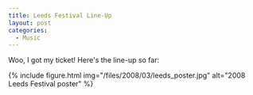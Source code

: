 ```yaml
---
title: Leeds Festival Line-Up
layout: post
categories:
  - Music
---
```

Woo, I got my ticket! Here's the line-up so far:

{% include figure.html img="/files/2008/03/leeds_poster.jpg" alt="2008 Leeds Festival poster" %}

